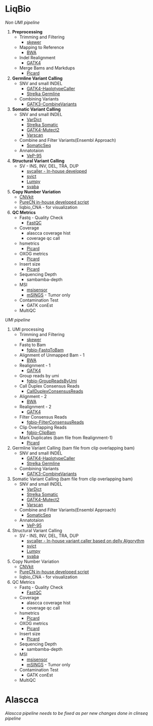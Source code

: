 LiqBio 
======

*Non UMI pipeline*

1. **Preprocessing**
    * Trimming and Filtering
        * [skewer](https://github.com/relipmoc/skewer)
    * Mapping to Reference
        * [BWA](http://bio-bwa.sourceforge.net/bwa.shtml)
    * Indel Realignment
        * [GATK4](https://gatkforums.broadinstitute.org/gatk/discussion/7156/howto-perform-local-realignment-around-indels)
    * Merge Bams and Markdups
        * [Picard](https://broadinstitute.github.io/picard/)
2. **Germline Variant Calling**
    * SNV and small INDEL
        * [GATK4-HaplotypeCaller](https://software.broadinstitute.org/gatk/documentation/tooldocs/3.8-0/org_broadinstitute_gatk_tools_walkers_haplotypecaller_HaplotypeCaller.php)
        * [Strelka Germline](https://github.com/Illumina/strelka)
    * Combining Variants
        * [GATK3-CombineVariants](https://software.broadinstitute.org/gatk/documentation/tooldocs/3.8-0/org_broadinstitute_gatk_tools_walkers_variantutils_CombineVariants.php)
3. **Somatic Variant Calling**
    * SNV and small INDEL
        * [VarDict](https://github.com/AstraZeneca-NGS/VarDictJava)
        * [Strelka Somatic](https://github.com/Illumina/strelka)
        * [GATK4-Mutect2](https://gatkforums.broadinstitute.org/gatk/discussion/11136/how-to-call-somatic-mutations-using-gatk4-mutect2)
        * [Varscan](http://varscan.sourceforge.net/)
    * Combine and Filter Variants(Ensembl Approach)
        * [SomaticSeq](https://github.com/bioinform/somaticseq)
    * Annatotaion
        * [VeP-95](https://www.ensembl.org/info/docs/tools/vep/index.html)
4. **Structural Variant Calling**
    * SV - INS, INV, DEL, TRA, DUP
        * [svcaller - In-house developed](https://github.com/tomwhi/svcaller)
        * [svict](https://github.com/vpc-ccg/svict)
        * [Lumpy](https://github.com/arq5x/lumpy-sv)
        * [svaba](https://github.com/walaj/svaba)
5. **Copy Number Variation**
    * [CNVkit](https://cnvkit.readthedocs.io/en/stable/index.html)
    * [PureCN  in-house developed script](https://bioconductor.org/packages/devel/bioc/html/PureCN.html)
    * liqbio_CNA - for visualization
6. **QC Metrics**
    * Fastq - Quality Check
        * [FastQC](https://www.bioinformatics.babraham.ac.uk/projects/fastqc/)
    * Coverage
        * alascca coverage hist
        * coverage qc call
    * hsmetrics
        * [Picard](https://broadinstitute.github.io/picard/)
    * OXOG metrics
        * [Picard](https://broadinstitute.github.io/picard/)
    * Insert size 
        * [Picard](https://broadinstitute.github.io/picard/)
    * Sequencing Depth 
        * sambamba-depth
    * MSI
        * [msisensor](https://github.com/ding-lab/msisensor)
        * [mSINGS](https://bitbucket.org/uwlabmed/msings/src/master/) - Tumor only
    * Contamination Test
        * GATK conEst
    * MultiQC

*UMI pipeline*

1. UMI processing
    * Trimming and Filtering
        * [skewer](https://github.com/relipmoc/skewer)
    * Fastq to Bam
        * [fgbio-FastqToBam](http://fulcrumgenomics.github.io/fgbio/tools/latest/FastqToBam.html)
    * Alignment of Unmapped Bam - 1
        * [BWA](http://bio-bwa.sourceforge.net/bwa.shtml)
    * Realignment - 1
        * [GATK4](https://gatkforums.broadinstitute.org/gatk/discussion/7156/howto-perform-local-realignment-around-indels)
    * Group reads by umi
        * [fgbio-GroupReadsByUmi](http://fulcrumgenomics.github.io/fgbio/tools/latest/GroupReadsByUmi.html)
    * Call Duplex Consensus Reads
        * [CallDuplexConsensusReads](http://fulcrumgenomics.github.io/fgbio/tools/latest/CallDuplexConsensusReads.html)
    * Alignment - 2
        * [BWA](http://bio-bwa.sourceforge.net/bwa.shtml)
    * Realignment - 2
        * [GATK4](https://gatkforums.broadinstitute.org/gatk/discussion/7156/howto-perform-local-realignment-around-indels)
    * Filter Consensus Reads
        * [fgbio-FilterConsensusReads](http://fulcrumgenomics.github.io/fgbio/tools/latest/FilterConsensusReads.html)
    * Clip Overlapping Reads
        * [fgbio-ClipBam](http://fulcrumgenomics.github.io/fgbio/tools/latest/ClipBam.html)
    * Mark Duplicates (bam file from Realignment-1)
        * [Picard](https://broadinstitute.github.io/picard/)
2. Germline Variant Calling (bam file from clip overlapping bam)
    * SNV and small INDEL
        * [GATK4-HaplotypeCaller](https://software.broadinstitute.org/gatk/documentation/tooldocs/3.8-0/org_broadinstitute_gatk_tools_walkers_haplotypecaller_HaplotypeCaller.php)
        * [Strelka Germline](https://github.com/Illumina/strelka)
    * Combining Variants
        * [GATK3-CombineVariants](https://software.broadinstitute.org/gatk/documentation/tooldocs/3.8-0/org_broadinstitute_gatk_tools_walkers_variantutils_CombineVariants.php)
3. Somatic Variant Calling (bam file from clip overlapping bam)
    * SNV and small INDEL
        * [VarDict](https://github.com/AstraZeneca-NGS/VarDictJava)
        * [Strelka Somatic](https://github.com/Illumina/strelka)
        * [GATK4-Mutect2](https://gatkforums.broadinstitute.org/gatk/discussion/11136/how-to-call-somatic-mutations-using-gatk4-mutect2)
        * [Varscan](http://varscan.sourceforge.net/)
    * Combine and Filter Variants(Ensembl Approach)
        * [SomaticSeq](https://github.com/bioinform/somaticseq)
    * Annatotaion
        * [VeP-95](https://www.ensembl.org/info/docs/tools/vep/index.html)
4. Structural Variant Calling 
    * SV - INS, INV, DEL, TRA, DUP
        * [svcaller - In-house variant caller based on delly Algorythm](https://github.com/tomwhi/svcaller)
        * [svict](https://github.com/vpc-ccg/svict)
        * [Lumpy](https://github.com/arq5x/lumpy-sv)
        * [svaba](https://github.com/walaj/svaba)
5. Copy Number Variation
    * [CNVkit](https://cnvkit.readthedocs.io/en/stable/index.html)
    * [PureCN  in-house developed script](https://bioconductor.org/packages/devel/bioc/html/PureCN.html)
    * liqbio_CNA - for visualization
6. QC Metrics
    * Fastq - Quality Check
        * [FastQC](https://www.bioinformatics.babraham.ac.uk/projects/fastqc/)
    * Coverage
        * alascca coverage hist
        * coverage qc call
    * hsmetrics
        * [Picard](https://broadinstitute.github.io/picard/)
    * OXOG metrics
        * [Picard](https://broadinstitute.github.io/picard/)
    * Insert size 
        * [Picard](https://broadinstitute.github.io/picard/)
    * Sequencing Depth 
        * sambamba-depth
    * MSI
        * [msisensor](https://github.com/ding-lab/msisensor)
        * [mSINGS](https://bitbucket.org/uwlabmed/msings/src/master/) - Tumor only
    * Contamination Test
        * GATK conEst
    * MultiQC

Alascca 
=======

*Alascca pipeline needs to be fixed as per new changes done in clinseq pipeline*